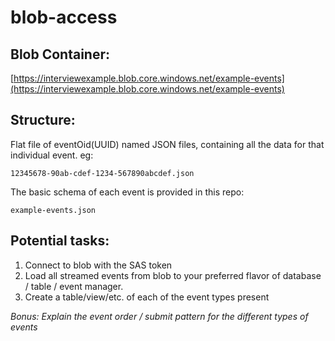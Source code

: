# blob-access

## Blob Container: 

[https://interviewexample.blob.core.windows.net/example-events](https://interviewexample.blob.core.windows.net/example-events)

## Structure:

Flat file of eventOid(UUID) named JSON files, containing all the data for that individual event. eg:

    12345678-90ab-cdef-1234-567890abcdef.json

The basic schema of each event is provided in this repo:
    
    example-events.json

## Potential tasks:

1. Connect to blob with the SAS token
2. Load all streamed events from blob to your preferred flavor of database / table / event manager. 
3. Create a table/view/etc. of each of the event types present

*Bonus: Explain the event order / submit pattern for the different types of events*